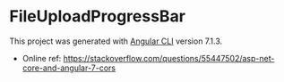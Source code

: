 # FileUploadProgressBar

This project was generated with [Angular CLI](https://github.com/angular/angular-cli) version 7.1.3.

* Online ref: https://stackoverflow.com/questions/55447502/asp-net-core-and-angular-7-cors

